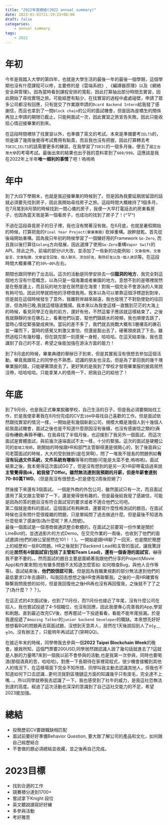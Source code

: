 ```yaml
---
title: "2022年度總結(2022 annual summary)"
date: 2023-01-01T21:19:23+08:00
draft: false
categaries:
    - annual summary
tags:
    - 2022
---
```


# 年初
今年是我踏入大學的第四年，也就是大學生活的最後一年的最後一個學期，這個學期也沒有什麼課程可以修，主要修的是《雲端系統》, 《編譯器原理》以及《網絡安全與管理》。因為當時看到課程安排的寬鬆，因此打算抽出部分時間去實習，因此開始了尋找實現之旅。可能經歷有點少，在找實習的過程中處處碰壁，申請了眾多公司都沒有回應，只有提交了作業跟申請的`Dcard Backend Intern`給我發了感謝信，而且也拿到了一間`Block chain`的公司的面試機會，但是因為是橋生的關係再加上申請的期限已截止，只能夠面試一次，因此實習之旅宣告失敗。因此只能收拾心情迎接畢業的到來。

在這段時間裡除了找實習以外，也準備了英文的考試。本來是準備要考`IELTS`的，但是讀了幾周後覺得考試費用有點貴，而且我也沒有把握，因此打算轉去考`TOEIC`,`IELTS`的話需要更多的練習。在我學習了`TOEIC`的一個多月後，便去了`國立台灣大學`的考場考試。最後出來的結果也出乎我的意料拿到了`660/990`。這應該是我在2022年上半年**唯一順利的事情**了吧！嗚嗚嗚

# 年中
到了大四下學期末，也就是我迎接畢業的時候到了。但是因為我要延期居留證的話就必須要先找到房子，因此我開始尋找房子之旅。這段時間大概維持了1個多月，在7月尾到8月頭的時候找到一間心儀的房子，我便一大早打電話去約房東看房子，也因為當天我是第一個看房子，也成功的找到了房子了！(*^▽^*)

不過在這段尋覓房子的日子裡，我也沒有閒著沒有做。在6月底，也就是暑假開始的時候，打算把我的`Final Year Project(畢業專題)` 砍掉重構。說幹就乾。首先從後端開始重構。因為我只年初的時候學習了一個蠻好用的Framework `Go-Zero`, 而且我以後打算往`Golang`方向發展，因此選擇了使用`Go-Zero`重構`Vapor Swift`的API。除此之外，前端的部分UI大改，並添加了一些新的功能例如：`文章發佈，文章留言，文章點讚，文章留言回復，個人聊天，添加好友，刪除好友以及·個人資訊`等。在這段時間大概重構了約`30%`-`40%`左右。

期間也跟同學約了出去玩。這次的活動是同學安排去一個**龍洞的地方**，我完全對這個地方沒有什麼概念，以為只是一個海灘或者樂園的地方。意想不到的是哪裡居然是在懸崖邊上，而且玩的地方是在居然是在海里！對我一個完全不會游泳的人來說有夠可怕，因此同學就把他的浮標借我用。我本以為可以單靠這個浮標遊到對岸，但是就在這個時候發生了意外，我離對岸越來越遠，我也發現了不對勁使勁的往回游，但為時已晚,我就這樣隨波飄揚。我本來以為我會這樣一直飄到茫茫的大海上的時候，看見同學正在我的前方，還好有他，不然這輩子應該就這樣結束了。之後我就靜靜的坐在礁石上，看著他們玩耍，幫他們錄跳水的視頻，我也順便去跳了，當時心情從緊張變成爽快。當玩的差不多了，我們就去挑戰大概有3層樓高的礁石並一躍而下，當時的感覺又刺激又害怕，但還是豁出去了，硬著頭皮跳了下去。雖然過程只有幾秒鐘，但在跳完那一刻感覺一身輕，哈哈哈。在這天結束後，我也意識到了自己的不足，希望之後能加強在游泳方面的能力！

到了8月底的時候，畢業典禮的舉辦日子到來，但是其實我沒有很想去參加這個活動，畢竟我跟班上的同學也不熟悉，認識的朋友也沒去。但是為了拿回我的幾千塊畢業服的錢，只能硬著頭皮去了。更好笑的是我到了學校才發現畢業服的披肩居然沒帶，哈哈哈哈。只能拿某人的借用一下，把我自己的給他了！

# 年底
到了9月份，也是我正式畢業脫離學校，自己生活的日子。但是我必須要開始找工作，於是我便拿著我在8月份完成的CV去`104`中尋找自己喜歡的工作。但是面試依然跟找實習的情況一樣，一開始是有幾個新創公司，規模大概是幾個人到十幾個人給我面試機會，面試之後也是不知道什麼原因沒有後續，也沒有感謝信之類的(~~真沒有禮貌,素質不優~~)。在我尋找了半個月後，也迎接到了我另外一個面試，而這次面試是實體面試，與前幾次遠端面試不太一樣，十分的緊張。這次的面試是硬體公司的`雲端工程師`。剛開始的時候跟HR和部門主管聊得還是很開心的，到了後面與公司老闆面試的時候，大大的受到挫折(是在哭啊)，問了一堆我不擅長的問題例如**有沒有玩過文件系統，文件系統有哪些**等等的問題(可能是太菜不會,嗚嗚嗚)。面試結束之後，我本覺得這次面試GG了，但是沒有想到的是另一天HR卻帶電話過來說**主管覺得我ok，給我發了Offer。雖然無法達到我預期的月薪，但是年薪會達到70-80萬TWD**。（但是我沒有很想去~於是便在2周後拒絕了）

然後接下來還有3個面試。
一個是外商的外包公司，雖然面試只有一次，而且面試還用了英文跟主管聊了一下，還是覺得很有趣的，但是最後給我發了感謝信，可能是因為的答的題目沒有符合面試官的要求或者不適合他們公司吧。  
第二個就是南科的面試，這個面試有夠麻煩，還要寫什麼性格測試的題目。在面試時候也沒有問什麼很複雜的問題，只是單純問了過去做過什麼。但是最後不知道為什麼發來了感謝信(為什麼呢？黑人問號)。  
最後一個面試是一個港商做通訊整合軟體的。在面試之前要寫一份作業是關於LineBot的，並透過影片的方式Demo。在交完作業的一周後，也收到了他們的面試邀請(他們的辦公室居然在101！！)。一開始是跟HR聊了一回天，也是關於簡歷上的經歷和一些BQ問題。HR之後就到了Backend Lead和主管的面試，讓我驚訝的是**居然有4個面試官(包括了主管和Team Lead)，還有一個香港的面試官**。嚇得我不要不要的。。然而面試的題目主要是圍繞著我跟他們分享的Project(Movie App)和作業來問(也有蠻多問題不太知道怎麼答如: 如何檢查Bug，與他人合作等等)。面試結束後，**他們說很認可我**，但是因為我職業規劃的部分無法達到他們的最低要求(2年去讀研)，叫我回去想想之後HR會再聯繫我。之後的一周HR確實有聯繫我問我想的如何，但是我回復他之後HR再也沒有再回復我，之後就不了了之了(為什麼？？？)。

在這正式的4次面試後，也到了11月份，而11月份也接近了年尾，沒有什麼公司在招人，我也嘗試投遞了4-5個職位，也沒有回應，因此我便專心完善我的App,學習和刷題。直到最近改完CV後，想再嘗試一下投遞看看，看能不能年尾撿漏。於是我邊投遞了`Amazing Talker`的`junior backend Developer`的職缺。本來想先好好想想看BQ的問題再去寫面試題，沒想到天意弄人，居然在1天後說招到人了o(╥﹏╥)o。沒有辦法了，只能明年再試試了(哭啊QQ)。

在接近年末的時候，同學帶我去參與一個**2022 Taipei Blockchain Week**的晚會。據我所知，這個門票要200USD,同學居然跟認識人說了幾句話就進去了?這就是人脈的力量嗎?來到一個我以前不會參與的活動,也是我第一次參與，同時也要喝酒(那個酒真的苦，哈哈哈)。對應一下長期待在家裡寫程式，很少機會接觸到其他人的情況下，在這樣場面下完全不知所措，同學叫我主動去認識其他人，但我也不知道如何下口去認識...更何況我對區塊鏈這方面的知識幾乎只有皮毛，完全達不上嘴...。所以同學就帶我去認識了一下，我也感受到了社牛的威力，是我這社恐無法到達的高度。經過了這次活動也深深的意識到了自己這社交能力的不足，希望2023能加強。

# 總結
* 投簡歷前CV要跟職缺相匹配
* 面試前要好好準備Behavior Question, 要大致了解公司的產品和文化，如何跟自己經歷結合
* 不會做的題必須總結並收藏，並之後再自己完成。

# 2023目標
* 找到合適的工作
* 競賽積分達到1700+
* 嘗試拿下Knight 段位
* 英文聽說讀寫好好練
* 多參與活動
* 考好雅思